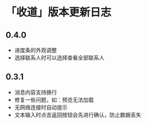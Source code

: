# 「收道」版本更新日志

## 0.4.0

- 进度条的外观调整
- 选择联系人时可以选择查看全部联系人



## 0.3.1

- 消息内容支持换行
- 修复一些问题，如：预览无法加载
- 无网络连接时自动提示
- 文本输入时点击返回按钮会先进行确认，防止数据丢失


